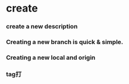 # create

### create a new description

### Creating a new branch is quick & simple.

### Creating a new  local and origin

### tag打
